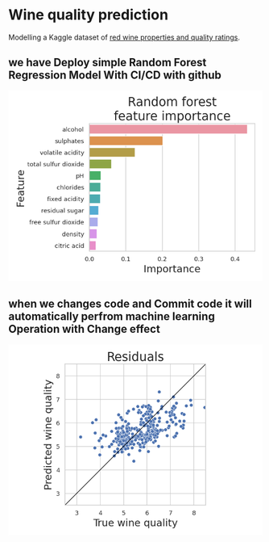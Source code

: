 # Wine quality prediction
Modelling a Kaggle dataset of [red wine properties and quality ratings](https://www.kaggle.com/uciml/red-wine-quality-cortez-et-al-2009). 


## we have Deploy simple Random Forest Regression Model With CI/CD with github 
![screenshot](68747470733a2f2f61737365742e636d6c2e6465762f38343930376430383365393462356233333866666234613031323763663536383165656464646365.png)



## when we changes code and Commit code it will automatically perfrom machine learning Operation with Change effect 

![screenshot](68747470733a2f2f61737365742e636d6c2e6465762f64626361386239363736613765326165636161646638616461373539316338643632363364306437.png)
